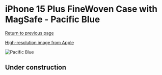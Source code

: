 # iPhone 15 Plus FineWoven Case with MagSafe - Pacific Blue

[Return to previous page](/iphone_15)

[High-resolution image from Apple](https://store.storeimages.cdn-apple.com/8756/as-images.apple.com/is/MT4D3?wid=4500&hei=4500&fmt=png)

<div style="width: 512px"><img src="/almost_uncompressed/MT4D3.webp" alt="Pacific Blue"></div>

## Under construction
